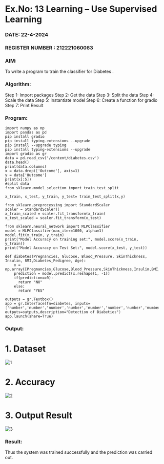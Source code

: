 # Ex.No: 13 Learning – Use Supervised Learning  
### DATE: 22-4-2024                                                                        
### REGISTER NUMBER : 212221060063
### AIM: 
To write a program to train the classifier for Diabetes .
###  Algorithm:
Step 1: Import packages 
Step 2: Get the data Step
3: Split the data Step
4: Scale the data Step 
5: Instantiate model
Step 6: Create a function for gradio
Step 7: Print Result
### Program:
```
import numpy as np
import pandas as pd
pip install gradio
pip install typing-extensions --upgrade
pip install --upgrade typing
pip install typing-extensions --upgrade
import gradio as gr
data = pd.read_csv('/content/diabetes.csv')
data.head()
print(data.columns)
x = data.drop(['Outcome'], axis=1)
y = data['Outcome']
print(x[:5])
#split data
from sklearn.model_selection import train_test_split

x_train, x_test, y_train, y_test= train_test_split(x,y)

from sklearn.preprocessing import StandardScaler
scaler = StandardScaler()
x_train_scaled = scaler.fit_transform(x_train)
x_test_scaled = scaler.fit_transform(x_test)

from sklearn.neural_network import MLPClassifier
model = MLPClassifier(max_iter=1000, alpha=1)
model.fit(x_train, y_train)
print("Model Accuracy on training set:", model.score(x_train, y_train))
print("Model Accuracy on Test Set:", model.score(x_test, y_test))

def diabetes(Pregnancies, Glucose, Blood_Pressure, SkinThickness, Insulin, BMI,Diabetes_Pedigree, Age):
    x = np.array([Pregnancies,Glucose,Blood_Pressure,SkinThickness,Insulin,BMI,Diabetes_Pedigree,Age])
    prediction = model.predict(x.reshape(1, -1))
    if(prediction==0):
      return "NO"
    else:
      return "YES"

outputs = gr.Textbox()
app = gr.Interface(fn=diabetes, inputs=['number','number','number','number','number','number','number','number'], outputs=outputs,description="Detection of Diabeties")
app.launch(share=True)

```
### Output:
# 1. Dataset

![1](https://github.com/gokulvenkatesan31/AI_Lab_2023-24/assets/123715763/056e0af0-dad3-472d-8502-e316ef0ed0a7)

# 2. Accuracy

![2](https://github.com/gokulvenkatesan31/AI_Lab_2023-24/assets/123715763/0f960d15-f964-4527-a3c4-41239adfbed8)

# 3. Output Result

![3](https://github.com/gokulvenkatesan31/AI_Lab_2023-24/assets/123715763/f6b57eaf-4259-405d-bc11-b41300ce9c7c)


### Result:
Thus the system was trained successfully and the prediction was carried out.
